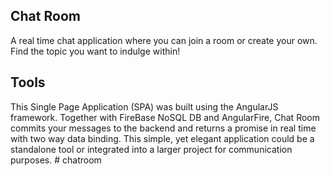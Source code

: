 ## Chat Room

A real time chat application where you can join a room or create your own. Find the topic you want to indulge within!

## Tools

This Single Page Application (SPA) was built using the AngularJS framework. Together with FireBase NoSQL DB and AngularFire, Chat Room commits your messages to the backend and returns a promise in real time with two way data binding. This simple, yet elegant application could be a standalone tool or integrated into a larger project for communication purposes. # chatroom
